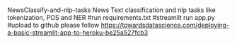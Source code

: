 
# 
NewsClassify-and-nlp-tasks
News Text classification and nlp tasks like tokenization, POS and NER
#run requirements.txt
#streamlit run app.py
#upload to github
please follow https://towardsdatascience.com/deploying-a-basic-streamlit-app-to-heroku-be25a527fcb3
